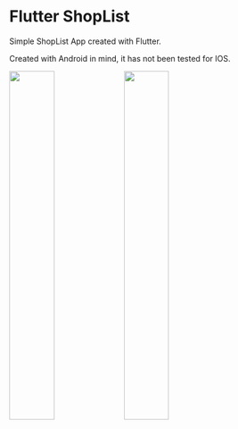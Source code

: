 # Flutter ShopList

Simple ShopList App created with Flutter.

Created with Android in mind, it has not been tested for IOS.

<img src="https://user-images.githubusercontent.com/21291813/110710671-0d8c8300-81dd-11eb-9fc3-eb0c1c8e72c6.png" width="40%"></img> <img src="https://user-images.githubusercontent.com/21291813/110710673-0ebdb000-81dd-11eb-8c77-5517010e5ac0.png" width="40%"></img> 
